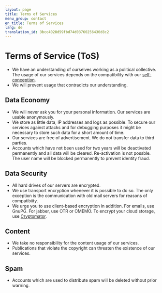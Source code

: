 ```yaml
---
layout: page
title: Terms of Services
menu_group: contact
en_title: Terms of Services
lang: de
translation_id: 3bcc4028d59fbd74d03760256430d8c2
---
```


# Terms of Service (ToS) 
 
 * We have an understanding of ourselves working as a political collective. The usage of our services depends on the compatibility with our [self-conception](https://www.systemli.org/about-us.html).
 * We will prevent usage that contradicts our understanding.

## Data Economy

 * We will never ask you for your personal information. Our services are usable anonymously.
 * We store as little data, IP addresses and logs as possible. To secure our services against attacks and for debugging purposes it might be necessary to store such data for a short amount of time.
 * Our services are free of advertisement. We do not transfer data to third parties.
 * Accounts which have not been used for two years will be deactivated permanently and all data will be cleared. Re-activation is not possble. The user name will be blocked permanently to prevent identity fraud.

## Data Security

 * All hard drives of our servers are encrypted.
 * We use transport encryption whenever it is possible to do so. The only exception is the communication with old mail servers for reasons of compatibiity. 
 * We urge you to use client-based encryption in addition. For emails, use GnuPG. For jabber, use OTR or OMEMO. To encrypt your cloud storage, use [Cryptomator](https://cryptomator.org/).

## Content

 * We take no responsibility for the content usage of our services.
 * Publications that violate the copyright can threaten the existence of our services.

## Spam

 * Accounts which are used to distribute spam will be deleted without prior warning.
